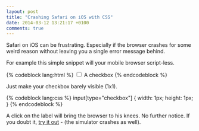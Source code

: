 ```yaml
---
layout: post
title: "Crashing Safari on iOS with CSS"
date: 2014-03-12 13:21:17 +0100
comments: true
---
```


Safari on iOS can be frustrating. Especially if the browser crashes for some weird reason without leaving you a single error message behind.

For example this simple snippet will your mobile browser script-less.

{% codeblock lang:html %}
<label>
	<input type="checkbox" />
	A checkbox
</label>
{% endcodeblock %}

Just make your checkbox barely visible (1x1).

{% codeblock lang:css %}
input[type="checkbox"] {
	width: 1px;
	height: 1px;
}
{% endcodeblock %}

A click on the label will bring the browser to his knees. No further notice. If you doubt it, [try it out](/examples/html/crash-safari-on-ios-with-css.html) - (the simulator crashes as well).